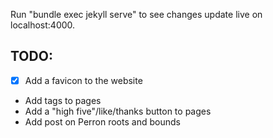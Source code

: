 Run "bundle exec jekyll serve" to see changes update live on localhost:4000.

## TODO:
- [x] Add a favicon to the website
- Add tags to pages
- Add a "high five"/like/thanks button to pages
- Add post on Perron roots and bounds
